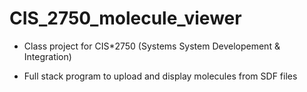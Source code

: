 # CIS_2750_molecule_viewer
* Class project for CIS*2750 (Systems System Developement & Integration)
- Full stack program to upload and display molecules from SDF files

